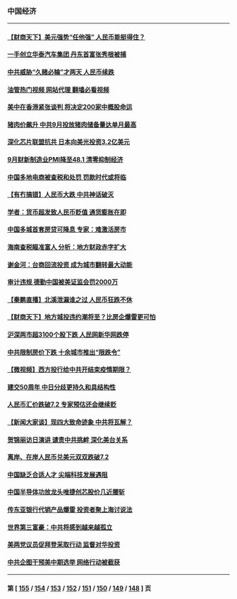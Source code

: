 ### 中国经济
---
#### [【财商天下】美元强势“任他强” 人民币能挺得住？](../../pages/ncid283/n13836431.md?10020045) 
#### [一手创立华泰汽车集团 丹东首富张秀根被捕](../../pages/ncid283/n13836425.md?10020045) 
#### [中共威胁“久赌必输”才两天 人民币续跌](../../pages/ncid283/n13836354.md?10020045) 
#### [油管热门视频 网站代理 翻墙必看视频](http://209.222.30.114:81/youtube.html?10020045)
#### [美中在香港紧张谈判 将决定200家中概股命运](../../pages/ncid283/n13834602.md?10020045) 
#### [猪肉价飙升 中共9月投放猪肉储备量达单月最高](../../pages/ncid283/n13833134.md?10020045) 
#### [深化芯片联盟抗共 日本向美光投资3.2亿美元](../../pages/ncid283/n13836337.md?10020045) 
#### [9月财新制造业PMI降至48.1 清零抑制经济](../../pages/ncid283/n13836244.md?10020045) 
#### [中国多地电商被查税和处罚 罚款时代或将临](../../pages/ncid283/n13836048.md?10020045) 
#### [【有冇搞错】人民币大跌 中共神话破灭](../../pages/ncid283/n13835616.md?10020045) 
#### [学者：货币超发致人民币贬值 通货膨胀在即](../../pages/ncid283/n13836134.md?10020045) 
#### [中国多城首套房贷可降息 专家：难激活房市](../../pages/ncid283/n13836006.md?10020045) 
#### [海南查税瞄准富人 分析：地方财政赤字扩大](../../pages/ncid283/n13835957.md?10020045) 
#### [谢金河：台商回流投资 成为城市翻转最大动能](../../pages/ncid283/n13835791.md?10020045) 
#### [审计违规 德勤中国被美证监会罚2000万](../../pages/ncid283/n13835766.md?10020045) 
#### [【秦鹏直播】北溪泄漏谁之过 人民币狂跌不休](../../pages/ncid283/n13835698.md?10020045) 
#### [【财商天下】地方城投违约潮将至？比房企爆雷更可怕](../../pages/ncid283/n13835651.md?10020045) 
#### [沪深两市超3100个股下跌 人民网新华网跌停](../../pages/ncid283/n13835682.md?10020045) 
#### [中共限制房价下跌 十余城市推出“限跌令”](../../pages/ncid283/n13835670.md?10020045) 
#### [【微视频】西方投行给中共开结束疫情期限？](../../pages/ncid283/n13834827.md?10020045) 
#### [建交50周年 中日分歧更持久和具结构性](../../pages/ncid283/n13835405.md?10020045) 
#### [人民币汇价跌破7.2 专家预估还会继续贬](../../pages/ncid283/n13834656.md?10020045) 
#### [【新闻大家谈】现四大致命迹象 中共将瓦解？](../../pages/ncid283/n13834581.md?10020045) 
#### [贺锦丽访日演讲 谴责中共挑衅 深化美台关系](../../pages/ncid283/n13834465.md?10020045) 
#### [离岸、在岸人民币兑美元双双跌破7.2](../../pages/ncid283/n13834383.md?10020045) 
#### [中国缺乏合适人才 尖端科技发展遇阻](../../pages/ncid283/n13834298.md?10020045) 
#### [中国半导体功放龙头唯捷创芯股价几近腰斩](../../pages/ncid283/n13833971.md?10020045) 
#### [传东亚银行代销产品爆雷 投资者聚上海讨说法](../../pages/ncid283/n13833961.md?10020045) 
#### [世界第三富豪：中共将感到越来越孤立](../../pages/ncid283/n13833919.md?10020045) 
#### [美两党议员促拜登采取行动 监督对华投资](../../pages/ncid283/n13833908.md?10020045) 
#### [中共企图干预美中期选举 网络行动被截获](../../pages/ncid283/n13833877.md?10020045) 

---
#### 第 [ [155](./155.md?10020045) / [154](./154.md?10020045) / [153](./153.md?10020045) / [152](./152.md?10020045) / [151](./151.md?10020045) / [150](./150.md?10020045) / [149](./149.md?10020045) / [148](./148.md?10020045) ] 页
